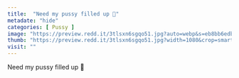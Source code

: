 ```yaml
---
title:  "Need my pussy filled up 🖤"
metadate: "hide"
categories: [ Pussy ]
image: "https://preview.redd.it/3tlsxn6sgqo51.jpg?auto=webp&s=eb8bb6edbf637ef3f03d0d08448703f862aaa66c"
thumb: "https://preview.redd.it/3tlsxn6sgqo51.jpg?width=1080&crop=smart&auto=webp&s=58f88301da30f7e7482f2f3b61d8cf294e5952d0"
visit: ""
---
```

Need my pussy filled up 🖤
